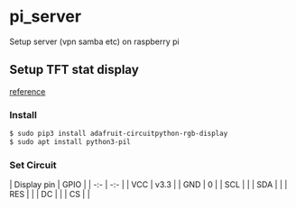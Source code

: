 # pi_server
Setup server (vpn samba etc) on raspberry pi

## Setup TFT stat display

[reference](https://learn.adafruit.com/1-8-tft-display/python-wiring-and-setup)

### Install
```bash
$ sudo pip3 install adafruit-circuitpython-rgb-display
$ sudo apt install python3-pil
```

### Set Circuit

| Display pin | GPIO |
| -:- | -:- |
| VCC | v3.3 |
| GND | 0 |
| SCL |  |
| SDA |  |
| RES |  |
| DC |   |
| CS |   |
